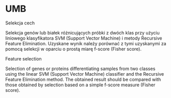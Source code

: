 # UMB
Selekcja cech

Selekcja genów lub białek różnicujących próbki z dwóch klas przy użyciu liniowego klasyfikatora SVM (Support Vector Machine) i metody Recursive Feature Elimination. Uzyskane wynik należy porównać z tymi uzyskanymi za pomocą selekcji w oparciu o prostą miarę f-score (Fisher score).


Feature selection

Selection of genes or proteins differentiating samples from two classes using the linear SVM (Support Vector Machine) classifier and the Recursive Feature Elimination method. The obtained result should be compared with those obtained by selection based on a simple f-score measure (Fisher score).
